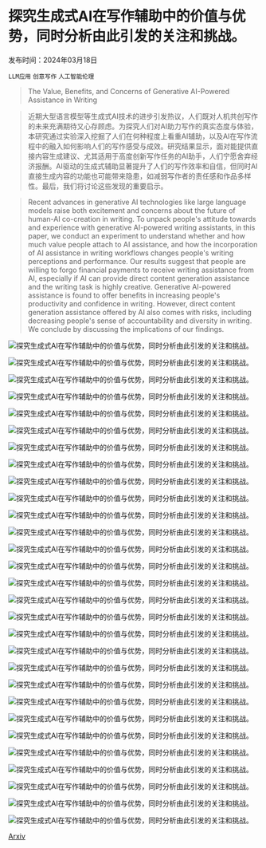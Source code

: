 # 探究生成式AI在写作辅助中的价值与优势，同时分析由此引发的关注和挑战。

发布时间：2024年03月18日

`LLM应用` `创意写作` `人工智能伦理`

> The Value, Benefits, and Concerns of Generative AI-Powered Assistance in Writing

> 近期大型语言模型等生成式AI技术的进步引发热议，人们既对人机共创写作的未来充满期待又心存顾虑。为探究人们对AI助力写作的真实态度与体验，本研究通过实验深入挖掘了人们在何种程度上看重AI辅助，以及AI在写作流程中的融入如何影响人们的写作感受与成效。研究结果显示，面对能提供直接内容生成建议、尤其适用于高度创新写作任务的AI助手，人们宁愿舍弃经济报酬。AI驱动的生成式辅助显著提升了人们的写作效率和自信，但同时AI直接生成内容的功能也可能带来隐患，如减弱写作者的责任感和作品多样性。最后，我们将讨论这些发现的重要启示。

> Recent advances in generative AI technologies like large language models raise both excitement and concerns about the future of human-AI co-creation in writing. To unpack people's attitude towards and experience with generative AI-powered writing assistants, in this paper, we conduct an experiment to understand whether and how much value people attach to AI assistance, and how the incorporation of AI assistance in writing workflows changes people's writing perceptions and performance. Our results suggest that people are willing to forgo financial payments to receive writing assistance from AI, especially if AI can provide direct content generation assistance and the writing task is highly creative. Generative AI-powered assistance is found to offer benefits in increasing people's productivity and confidence in writing. However, direct content generation assistance offered by AI also comes with risks, including decreasing people's sense of accountability and diversity in writing. We conclude by discussing the implications of our findings.

![探究生成式AI在写作辅助中的价值与优势，同时分析由此引发的关注和挑战。](../../../paper_images/2403.12004/wtp.png)

![探究生成式AI在写作辅助中的价值与优势，同时分析由此引发的关注和挑战。](../../../paper_images/2403.12004/wtp_story.png)

![探究生成式AI在写作辅助中的价值与优势，同时分析由此引发的关注和挑战。](../../../paper_images/2403.12004/value_confidence_statement.png)

![探究生成式AI在写作辅助中的价值与优势，同时分析由此引发的关注和挑战。](../../../paper_images/2403.12004/value_confidence_story.png)

![探究生成式AI在写作辅助中的价值与优势，同时分析由此引发的关注和挑战。](../../../paper_images/2403.12004/value_familiarity_statement.png)

![探究生成式AI在写作辅助中的价值与优势，同时分析由此引发的关注和挑战。](../../../paper_images/2403.12004/value_familiarity_story.png)

![探究生成式AI在写作辅助中的价值与优势，同时分析由此引发的关注和挑战。](../../../paper_images/2403.12004/cognitive_load.png)

![探究生成式AI在写作辅助中的价值与优势，同时分析由此引发的关注和挑战。](../../../paper_images/2403.12004/write_process.png)

![探究生成式AI在写作辅助中的价值与优势，同时分析由此引发的关注和挑战。](../../../paper_images/2403.12004/enjoy.png)

![探究生成式AI在写作辅助中的价值与优势，同时分析由此引发的关注和挑战。](../../../paper_images/2403.12004/easy.png)

![探究生成式AI在写作辅助中的价值与优势，同时分析由此引发的关注和挑战。](../../../paper_images/2403.12004/express.png)

![探究生成式AI在写作辅助中的价值与优势，同时分析由此引发的关注和挑战。](../../../paper_images/2403.12004/submission_quality.png)

![探究生成式AI在写作辅助中的价值与优势，同时分析由此引发的关注和挑战。](../../../paper_images/2403.12004/ownership.png)

![探究生成式AI在写作辅助中的价值与优势，同时分析由此引发的关注和挑战。](../../../paper_images/2403.12004/proud.png)

![探究生成式AI在写作辅助中的价值与优势，同时分析由此引发的关注和挑战。](../../../paper_images/2403.12004/unique.png)

![探究生成式AI在写作辅助中的价值与优势，同时分析由此引发的关注和挑战。](../../../paper_images/2403.12004/confidence_Argument.png)

![探究生成式AI在写作辅助中的价值与优势，同时分析由此引发的关注和挑战。](../../../paper_images/2403.12004/confidence_Story.png)

![探究生成式AI在写作辅助中的价值与优势，同时分析由此引发的关注和挑战。](../../../paper_images/2403.12004/confidence_Others.png)

![探究生成式AI在写作辅助中的价值与优势，同时分析由此引发的关注和挑战。](../../../paper_images/2403.12004/Deceptive_content.png)

![探究生成式AI在写作辅助中的价值与优势，同时分析由此引发的关注和挑战。](../../../paper_images/2403.12004/Plagiarism.png)

![探究生成式AI在写作辅助中的价值与优势，同时分析由此引发的关注和挑战。](../../../paper_images/2403.12004/Invading_Privacy.png)

![探究生成式AI在写作辅助中的价值与优势，同时分析由此引发的关注和挑战。](../../../paper_images/2403.12004/Bias_Discrimination.png)

![探究生成式AI在写作辅助中的价值与优势，同时分析由此引发的关注和挑战。](../../../paper_images/2403.12004/workingtime.png)

![探究生成式AI在写作辅助中的价值与优势，同时分析由此引发的关注和挑战。](../../../paper_images/2403.12004/grammar_check.png)

![探究生成式AI在写作辅助中的价值与优势，同时分析由此引发的关注和挑战。](../../../paper_images/2403.12004/coherence.png)

![探究生成式AI在写作辅助中的价值与优势，同时分析由此引发的关注和挑战。](../../../paper_images/2403.12004/remote_clique.png)

![探究生成式AI在写作辅助中的价值与优势，同时分析由此引发的关注和挑战。](../../../paper_images/2403.12004/chamfer.png)

![探究生成式AI在写作辅助中的价值与优势，同时分析由此引发的关注和挑战。](../../../paper_images/2403.12004/interface_human_primary.png)

![探究生成式AI在写作辅助中的价值与优势，同时分析由此引发的关注和挑战。](../../../paper_images/2403.12004/interface_ai_primary.png)

[Arxiv](https://arxiv.org/abs/2403.12004)